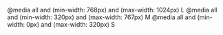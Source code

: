  @media all and (min-width: 768px) and (max-width: 1024px) L
 @media all and (min-width: 320px) and (max-width: 767px)  M
 @media all and (min-width:   0px) and (max-width: 320px)  S